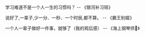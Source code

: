 学习难道不是一个人一生的习惯吗？ -- 《银河补习班》

说好了,一辈子,少一分、一秒、一个时辰,都不算。 -- 《霸王别姬》

一个人一辈子做好一件事，就够了（我的观后感） -- 《海上钢琴师🎹》

